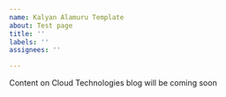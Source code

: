 ```yaml
---
name: Kalyan Alamuru Template
about: Test page
title: ''
labels: ''
assignees: ''

---
```


Content on Cloud Technologies blog will be coming soon
